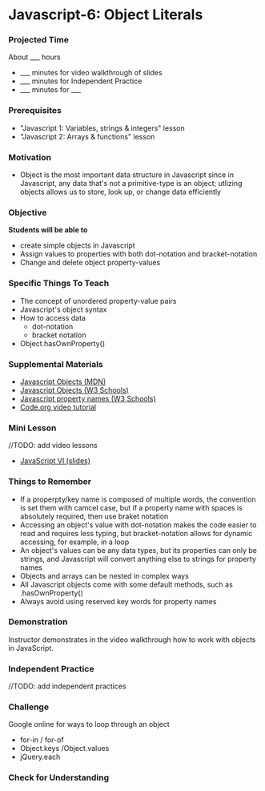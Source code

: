 # Javascript-6: Object Literals

### Projected Time
About ___ hours
- ___ minutes for video walkthrough of slides
- ___ minutes for Independent Practice
- ___ minutes for ___

### Prerequisites
- "Javascript 1: Variables, strings & integers" lesson
- "Javascript 2:  Arrays & functions" lesson

### Motivation
- Object is the most important data structure in Javascript since in Javascript, any data that's not a primitive-type is an object;  utlizing objects allows us to store, look up, or change data efficiently

### Objective
**Students will be able to**
- create simple objects in Javascript
- Assign values to properties with both dot-notation and bracket-notation
- Change and delete object property-values

### Specific Things To Teach
- The concept of unordered property-value pairs
- Javascript's object syntax
- How to access data 
	- dot-notation 
	- bracket notation
- Object.hasOwnProperty()

### Supplemental Materials
- [Javascript Objects (MDN)](https://developer.mozilla.org/en-US/docs/Web/JavaScript/Reference/Global_Objects/Object)
- [Javascript Objects (W3 Schools)](https://www.w3schools.com/js/js_objects.asp)
- [Javascript property names (W3 Schools)](https://www.w3schools.com/js/js_properties.asp)
- [Code.org video tutorial](https://www.youtube.com/watch?v=ZunUF_WGMb4)

### Mini Lesson
//TODO: add video lessons
- [JavaScript VI (slides)](https://docs.google.com/presentation/d/1N2eDw84BqmcqvNDjtQfNEF_7PO91z-IHTR44QXt3-oI/edit#slide=id.p)

### Things to Remember
- If a properpty/key name is composed of multiple words, the convention is set them with camcel case, but if a property name with spaces is absolutely required, then use braket notation
- Accessing an object's value with dot-notation makes the code easier to read and requires less typing, but bracket-notation allows for dynamic accessing, for example, in a loop
- An object's values can be any data types, but its properties can only be strings, and Javascript will convert anything else to strings for property names
- Objects and arrays can be nested in complex ways
- All Javascript objects come with some default methods, such as .hasOwnProperty()
- Always avoid using reserved key words for property names

### Demonstration
Instructor demonstrates in the video walkthrough how to work with objects in JavaScript.

### Independent Practice  
//TODO: add independent practices

### Challenge
Google online for ways to loop through an object
- for-in / for-of
- Object.keys /Object.values
- jQuery.each

### Check for Understanding
